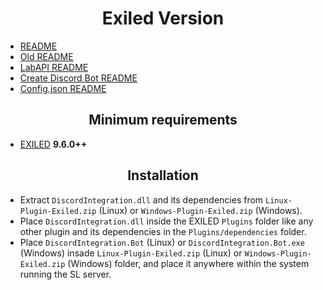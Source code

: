 <h1 align="center">Exiled Version</h1>

- [README](https://github.com/Yti890/DiscordIntegration/blob/master/README.md)
- [Old README](./README.old.md)
- [LabAPI README](./README.LabAPI.md)
- [Create Discord Bot README](./README.CDB.md)
- [Config.json README](./README.CJF.md)

<h2 align="center">Minimum requirements</h2>

- [EXILED](https://github.com/ExSLMod-Team/EXILED/releases) **9.6.0++**

<h2 align="center"> Installation </h2>

- Extract `DiscordIntegration.dll` and its dependencies from `Linux-Plugin-Exiled.zip` (Linux) or `Windows-Plugin-Exiled.zip` (Windows).
- Place `DiscordIntegration.dll` inside the EXILED `Plugins` folder like any other plugin and its dependencies in the `Plugins/dependencies` folder.
- Place `DiscordIntegration.Bot` (Linux) or `DiscordIntegration.Bot.exe` (Windows) insade `Linux-Plugin-Exiled.zip` (Linux) or `Windows-Plugin-Exiled.zip` (Windows) folder, and place it anywhere within the system running the SL server.
